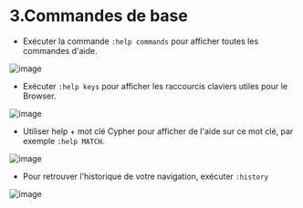 # 3.Commandes de base

- Exécuter la commande ```:help commands```  pour afficher toutes les commandes d'aide.

![image](https://user-images.githubusercontent.com/73080397/226095161-5e516140-540d-40ca-b06b-13066ad45992.png)

- Exécuter ```:help keys``` pour afficher les raccourcis claviers utiles pour le Browser.

![image](https://user-images.githubusercontent.com/73080397/226095195-c22e2646-46f2-4365-aeae-ecbd13e3114e.png)

- Utiliser help + mot clé Cypher pour afficher de l'aide sur ce mot clé, par exemple ```:help MATCH```.

![image](https://user-images.githubusercontent.com/73080397/226095223-5fec4ffb-4ba2-4651-a904-9fb9b2794ed6.png)

- Pour retrouver l'historique de votre navigation, exécuter ```:history```

![image](https://user-images.githubusercontent.com/73080397/226095292-54139fcc-b41b-4d80-b9f1-e5bad4c57c53.png)
